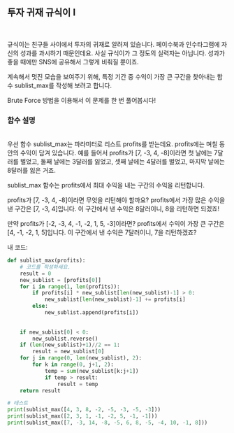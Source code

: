 ## 투자 귀재 규식이 I
<br>

규식이는 친구들 사이에서 투자의 귀재로 알려져 있습니다. 페이수북과 인수타그램에 자신의 성과를 과시하기 때문인데요. 사실 규식이가 그 정도의 실력자는 아닙니다. 성과가 좋을 때에만 SNS에 공유해서 그렇게 비춰질 뿐이죠.

계속해서 멋진 모습을 보여주기 위해, 특정 기간 중 수익이 가장 큰 구간을 찾아내는 함수 sublist_max를 작성해 보려고 합니다.

Brute Force 방법을 이용해서 이 문제를 한 번 풀어봅시다!

### 함수 설명
<br>
우선 함수 sublist_max는 파라미터로 리스트 profits를 받는데요. profits에는 며칠 동안의 수익이 담겨 있습니다. 예를 들어서 profits가 [7, -3, 4, -8]이라면 첫 날에는 7달러를 벌었고, 둘째 날에는 3달러를 잃었고, 셋째 날에는 4달러를 벌었고, 마지막 날에는 8달러를 잃은 거죠.

sublist_max 함수는 profits에서 최대 수익을 내는 구간의 수익을 리턴합니다.

profits가 [7, -3, 4, -8]이라면 무엇을 리턴해야 할까요? profits에서 가장 많은 수익을 낸 구간은 [7, -3, 4]입니다. 이 구간에서 낸 수익은 8달러이니, 8을 리턴하면 되겠죠!

만약 profits가 [-2, -3, 4, -1, -2, 1, 5, -3]이라면? profits에서 수익이 가장 큰 구간은 [4, -1, -2, 1, 5]입니다. 이 구간에서 낸 수익은 7달러이니, 7을 리턴하겠죠?

내 코드:
```python
def sublist_max(profits):
    # 코드를 작성하세요. 
    result = 0
    new_sublist = [profits[0]]
    for i in range(1, len(profits)):
        if profits[i] * new_sublist[len(new_sublist)-1] > 0:
            new_sublist[len(new_sublist)-1] += profits[i]
        else:
            new_sublist.append(profits[i])
            
            
    if new_sublist[0] < 0:
        new_sublist.reverse()
    if (len(new_sublist)+1)//2 == 1:
        result = new_sublist[0]
    for j in range(0, len(new_sublist), 2):
        for k in range(0, j+1, 2):
            temp = sum(new_sublist[k:j+1])
            if temp > result:
                result = temp
    return result

# 테스트
print(sublist_max([4, 3, 8, -2, -5, -3, -5, -3]))
print(sublist_max([2, 3, 1, -1, -2, 5, -1, -1]))
print(sublist_max([7, -3, 14, -8, -5, 6, 8, -5, -4, 10, -1, 8]))
```

